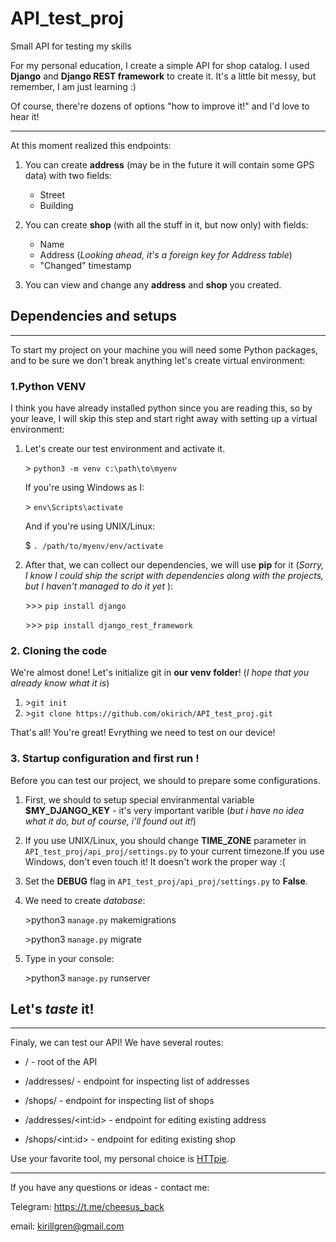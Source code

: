 # **API_test_proj**
Small API for testing my skills
<!-- First of all, a few words about this tiny project.   -->
For my personal education, I create a simple API for shop catalog.
I used **Django** and **Django REST framework** to create it. It's a little bit messy, but remember, I am just learning :)

Of course, there're dozens of options "how to improve it!" and I'd love to hear it!
***
At this moment realized this endpoints:

1. You can create **address** (may be in the future it will contain some GPS data) with two fields:
   - Street
   - Building

2. You can create **shop** (with all the stuff in it, but now only) with fields:
   - Name
   - Address (*Looking ahead, it's a foreign key for Address table*)
   - "Changed" timestamp

3. You can view and change any **address** and **shop** you created.

## **Dependencies and setups**
***
To start my project on your machine you will need some Python packages, and to be sure we don't break anything let's create virtual environment:

### **1.Python VENV**

I think you have already installed python since you are reading this, so by your leave, I will skip this step and start right away with setting up a virtual environment:

1. Let's create our test environment and activate it.

    \> `python3 -m venv c:\path\to\myenv`
    
    If you're using Windows as I:

    \> `env\Scripts\activate`

    And if you're using UNIX/Linux:

    \$ `. /path/to/myenv/env/activate`


2. After that, we can collect our dependencies, we will use **pip** for it
   (*Sorry, I know I could ship the script with dependencies along with the projects, but I haven't managed to do it yet* ):

    \>>> `pip install django`

    \>>> `pip install django_rest_framework`

### 2. **Cloning the code**

We're almost done! Let's initialize git in **our venv folder**! (*I hope that you already know what it is*)

1. \>`git init`
2. \>`git clone https://github.com/okirich/API_test_proj.git`
   
That's all! You're great! Evrything we need to test on our device!

### 3. **Startup configuration and first run !**

Before you can test our project, we should to prepare some configurations.

1. First, we should to setup special enviranmental variable **$MY_DJANGO_KEY** - it's very important varible (*but i have no idea what it do, but of course, i'll found out it!*)
2. If you use UNIX/Linux, you should change **TIME_ZONE** parameter in `API_test_proj/api_proj/settings.py` to your current timezone.If you use Windows, don't even touch it! It doesn't work the proper way :(
3. Set the **DEBUG** flag in `API_test_proj/api_proj/settings.py` to **False**.
4. We need to create *database*:

   \>python3 `manage.py` makemigrations
   
   \>python3 `manage.py` migrate 
5. Type in your console:
   
   \>python3 `manage.py` runserver

## **Let's *taste* it!**
***
Finaly, we can test our API! We have several routes:

- / - root of the API

- /addresses/ - endpoint for inspecting list of addresses

- /shops/ - endpoint for inspecting list of shops

- /addresses/\<int:id> - endpoint for editing existing address

- /shops/\<int:id> - endpoint for editing existing shop

Use your favorite tool, my personal choice is  [HTTpie](https://httpie.io/).

***

If you have any questions or ideas - contact me:

Telegram: https://t.me/cheesus_back

email: kirillgren@gmail.com
